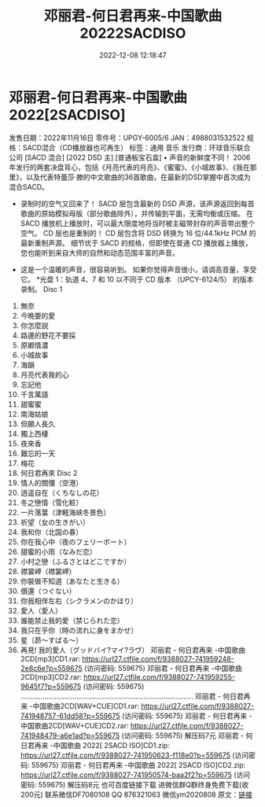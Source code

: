 ﻿---
title: 邓丽君-何日君再来-中国歌曲20222SACDISO
date: 2022-12-08 12:18:47
categories: 新碟专辑、稀有等精品
tags: 华语中文
---
# 邓丽君-何日君再来-中国歌曲2022[2SACDISO]

发售日期：2022年11月16日
零件号：UPGY-6005/6
JAN：4988031532522
规格：SACD混合（CD播放器也可再生）
标签：通用 音乐
发行商：环球音乐联合公司
[SACD 混合] [2022 DSD 主] [普通板宝石盒]
• 声音的新鲜度不同！
2006年发行的两套决盘背心，包括《月亮代表的月亮》、《蜜蜜》、《小城故事》、《我在那里》，以及代表特蕾莎·滕的中文歌曲的36首歌曲，在最新的DSD掌握中首次成为混合SACD。
- 录制时的空气又回来了！
SACD 层包含最新的 DSD 声源，该声源返回到每首歌曲的原始模拟母版（部分歌曲除外），并传输到平面，无需均衡或压缩。 在
SACD 播放机上播放时，可以最大限度地将当时被主磁带封存的声音带出整个空气。
CD 层也是重制的！
CD 层包含将 DSD 转换为 16 位/44.1kHz PCM 的最新重制声源。 细节优于 SACD 的规格，但即使在普通
CD 播放器上播放，您也能听到来自大师的自然和动态范围丰富的声音。
* 这是一个温暖的声音，很容易听到。 如果你觉得声音很小，请调高音量，享受它。
*光盘 1：轨道 4、7 和 10 以不同于 CD 版本 （UPCY-6124/5） 的版本录制。
Disc 1
01. 無奈
02. 今晩要的愛
03. 你怎麼説
04. 路邊的野花不要採
05. 原鄕情濃
06. 小城故事
07. 海韻
08. 月亮代表我的心
09. 忘記他
10. 千言萬語
11. 甜蜜蜜
12. 南海姑娘
13. 但願人長久
14. 獨上西棲
15. 夜來香
16. 難忘的一天
17. 梅花
18. 何日君再來
Disc 2
01. 情人的關懐（空港）
02. 逍遥自在（くちなしの花）
03. 冬之戀情（雪化粧）
04. 一片落葉（津軽海峡冬景色）
05. 祈望（女の生きがい）
06. 我和你（北国の春）
07. 你在我心中（夜のフェリーボート）
08. 甜蜜的小雨（なみだ恋）
09. 小村之戀（ふるさとはどこですか）
10. 襟裳岬（襟裳岬）
11. 你裝做不知道（あなたと生きる）
12. 償還（つぐない）
13. 你我相伴左右（シクラメンのかほり）
14. 愛人（愛人）
15. 誰能禁止我的愛（禁じられた恋）
16. 我只在乎你（時の流れに身をまかせ）
17. 星（昴～すばる～）
18. 再見! 我的愛人（グッドバイ?マイ?ラヴ）
邓丽君 - 何日君再来 -中国歌曲2CD[mp3]CD1.rar: https://url27.ctfile.com/f/9388027-741959248-2e8c6e?p=559675
(访问密码: 559675)
邓丽君 - 何日君再来 -中国歌曲2CD[mp3]CD2.rar: https://url27.ctfile.com/f/9388027-741959255-9645f7?p=559675
(访问密码: 559675)
.......................................................................................
邓丽君 - 何日君再来 -中国歌曲2CD[WAV+CUE]CD1.rar: https://url27.ctfile.com/f/9388027-741948757-61dd58?p=559675
(访问密码: 559675)
邓丽君 - 何日君再来 -中国歌曲2CD[WAV+CUE]CD2.rar: https://url27.ctfile.com/f/9388027-741948479-a6e1ad?p=559675
(访问密码: 559675)
解压码7元
邓丽君 - 何日君再来 -中国歌曲 2022[ 2SACD ISO]CD1.zip: https://url27.ctfile.com/f/9388027-741950623-f118e0?p=559675
(访问密码: 559675)
邓丽君 - 何日君再来 -中国歌曲 2022[ 2SACD ISO]CD2.zip: https://url27.ctfile.com/f/9388027-741950574-baa2f2?p=559675
(访问密码: 559675)
解压码8元
也可百度链接下载
进微信群Q群终身免费下载(收200元)
联系微信DF7080108 QQ 876321063
微信ym2020808
原文：[链接](https://blog.sina.com.cn/s/blog_1647c7e76010310ic.html)